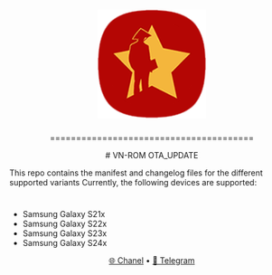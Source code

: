 
<h1 align="center">
  <img loading="lazy" src="ic_launcher.png"/>
</h1>

<p align="center">=======================================</p>

<p align="center"> # VN-ROM OTA_UPDATE</p>

This repo contains the manifest and changelog files for the different supported variants
Currently, the following devices are supported:
#
- Samsung Galaxy S21x
- Samsung Galaxy S22x
- Samsung Galaxy S23x
- Samsung Galaxy S24x

<p align="center">
  <a href="https://t.me/vnromchannel">🌐 Chanel</a>
  •
  <a href="https://t.me/vnromsupporten">💬 Telegram</a>
</p>
